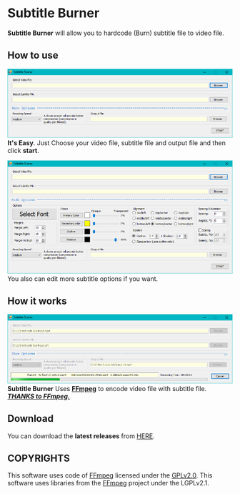 # Subtitle Burner

**Subtitle Burner** will allow you to hardcode (Burn) subtitle file to video file.

## How to use

![Subtitle Burner](https://raw.githubusercontent.com/DrAliRagab/Subtitle-Burner/master/Subtitle%20Burner/Pic/1.PNG)
**It's Easy**. Just Choose your video file, subtitle file and output file and then click **start**.

![enter image description here](https://raw.githubusercontent.com/DrAliRagab/Subtitle-Burner/master/Subtitle%20Burner/Pic/2.PNG)
You also can edit more subtitle options if you want.

## How it works

![enter image description here](https://raw.githubusercontent.com/DrAliRagab/Subtitle-Burner/master/Subtitle%20Burner/Pic/3.PNG)
**Subtitle Burner** Uses **[FFmpeg](https://www.ffmpeg.org/)** to encode video file with subtitle file.
***[THANKS to FFmpeg.](https://git.ffmpeg.org/gitweb/ffmpeg.git)***

## Download
You can download the **latest releases** from [HERE](https://github.com/DrAliRagab/Subtitle-Burner/releases).

## COPYRIGHTS
This software uses code of <a href=http://ffmpeg.org>FFmpeg</a> licensed under the <a href=https://www.gnu.org/licenses/old-licenses/gpl-2.0.html>GPLv2.0</a>.
This software uses libraries from the [FFmpeg](http://ffmpeg.org) project under the LGPLv2.1.
